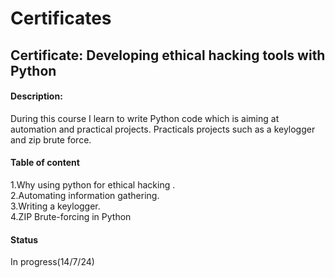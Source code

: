 # Certificates
## Certificate: Developing ethical hacking tools with Python
#### Description: 
During this course I learn to write Python code which is aiming at automation and practical projects.
Practicals projects such as a keylogger and zip brute force. 
#### Table of content
1.Why using python for ethical hacking . <br>
2.Automating information gathering. <br>
3.Writing a keylogger. <br>
4.ZIP Brute-forcing in Python <Br>
#### Status
In progress(14/7/24)
